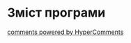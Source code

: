 <div id="hypercomments_widget" class="js-hypercomments-widget invisible"></div>

# Зміст програми


<div class="js-hypercomments-container">
<a href="http://hypercomments.com" class="hc-link" title="comments widget">comments powered by HyperComments</a>
</div>